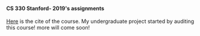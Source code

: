 #### CS 330 Stanford- 2019's assignments
[Here](http://cs330.stanford.edu/fall2019/index.html) is the cite of the course.
My undergraduate project started by auditing this course! more will come soon!
